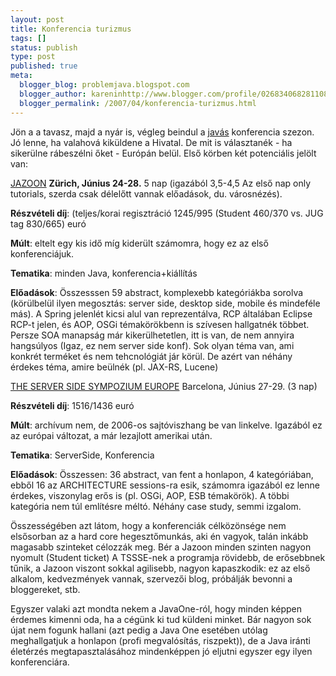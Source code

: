 ```yaml
---
layout: post
title: Konferencia turizmus
tags: []
status: publish
type: post
published: true
meta:
  blogger_blog: problemjava.blogspot.com
  blogger_author: kareninhttp://www.blogger.com/profile/02683406828110839343noreply@blogger.com
  blogger_permalink: /2007/04/konferencia-turizmus.html
---
```

Jön a a tavasz, majd a nyár is, végleg beindul a
[javás](http://javacalendar.googlepages.com/) konferencia szezon. Jó lenne, ha
valahová kiküldene a Hivatal. De mit is választanék - ha sikerülne rábeszélni
őket - Európán belül. Első körben két potenciális jelölt van:

  
[ JAZOON](http://jazoon.com/) **Zürich, Június 24-28.** 5 nap (igazából
3,5-4,5 Az első nap only tutorials, szerda csak délelőtt vannak előadások, du.
városnézés).

  
**Részvételi díj**: (teljes/korai regisztráció 1245/995 (Student 460/370 vs. JUG tag 830/665) euró   
  
**Múlt**: eltelt egy kis idő míg kiderült számomra, hogy ez az első konferenciájuk.   
  
**Tematika**: minden Java, konferencia+kiállítás   
  
**Előadások**: Összesssen 59 abstract, komplexebb kategóriákba sorolva (körülbelül ilyen megosztás: server side, desktop side, mobile és mindeféle más). A Spring jelenlét kicsi alul van reprezentálva, RCP általában Eclipse RCP-t jelen, és AOP, OSGi témakörökbenn is szívesen hallgatnék többet. Persze SOA manapság már kikerülhetetlen, itt is van, de nem annyira hangsúlyos (Igaz, ez nem server side konf). Sok olyan téma van, ami konkrét terméket és nem tehcnológiát jár körül. De azért van néhány érdekes téma, amire beülnék (pl. JAX-RS, Lucene)   
  
[THE SERVER SIDE SYMPOZIUM
EUROPE](http://javasymposium.techtarget.com/europe/) Barcelona, Június 27-29.
(3 nap)

  
**Részvételi díj**: 1516/1436 euró   
  
**Múlt**: archívum nem, de 2006-os sajtóviszhang be van linkelve. Igazából ez az európai változat, a már lezajlott amerikai után.   
  
**Tematika**: ServerSide, Konferencia   
  
**Előadások**: Összessen: 36 abstract, van fent a honlapon, 4 kategóriában, ebből 16 az ARCHITECTURE sessions-ra esik, számomra igazából ez lenne érdekes, viszonylag erős is (pl. OSGi, AOP, ESB témakörök). A többi kategória nem túl említésre méltó. Néhány case study, semmi izgalom.   
  
Összességében azt látom, hogy a konferenciák célközönsége nem elsősorban az a
hard core hegesztőmunkás, aki én vagyok, talán inkább magasabb szinteket
célozzák meg. Bér a Jazoon minden szinten nagyon nyomult (Student ticket) A
TSSSE-nek a programja rövidebb, de erősebbnek tűnik, a Jazoon viszont sokkal
agilisebb, nagyon kapaszkodik: ez az első alkalom, kedvezmények vannak,
szervezői blog, próbálják bevonni a bloggereket, stb.

  
Egyszer valaki azt mondta nekem a JavaOne-ról, hogy minden képpen érdemes
kimenni oda, ha a cégünk ki tud küldeni minket. Bár nagyon sok újat nem fogunk
hallani (azt pedig a Java One esetében utólag meghallgatjuk a honlapon (profi
megvalósítás, riszpekt)), de a Java iránti életérzés megtapasztalásához
mindenképpen jó eljutni egyszer egy ilyen konferenciára.


